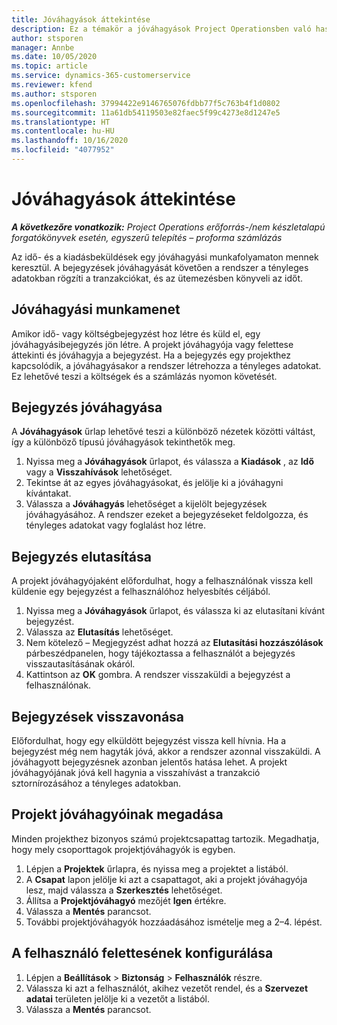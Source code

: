 ```yaml
---
title: Jóváhagyások áttekintése
description: Ez a témakör a jóváhagyások Project Operationsben való használatáról nyújt tájékoztatást.
author: stsporen
manager: Annbe
ms.date: 10/05/2020
ms.topic: article
ms.service: dynamics-365-customerservice
ms.reviewer: kfend
ms.author: stsporen
ms.openlocfilehash: 37994422e9146765076fdbb77f5c763b4f1d0802
ms.sourcegitcommit: 11a61db54119503e82faec5f99c4273e8d1247e5
ms.translationtype: HT
ms.contentlocale: hu-HU
ms.lasthandoff: 10/16/2020
ms.locfileid: "4077952"
---
```

# <a name="approvals-overview"></a>Jóváhagyások áttekintése

_**A következőre vonatkozik:** Project Operations erőforrás-/nem készletalapú forgatókönyvek esetén, egyszerű telepítés – proforma számlázás_

Az idő- és a kiadásbeküldések egy jóváhagyási munkafolyamaton mennek keresztül. A bejegyzések jóváhagyását követően a rendszer a tényleges adatokban rögzíti a tranzakciókat, és az ütemezésben könyveli az időt.

## <a name="approvals-workflow"></a>Jóváhagyási munkamenet
Amikor idő- vagy költségbejegyzést hoz létre és küld el, egy jóváhagyásibejegyzés jön létre. A projekt jóváhagyója vagy felettese áttekinti és jóváhagyja a bejegyzést. Ha a bejegyzés egy projekthez kapcsolódik, a jóváhagyásakor a rendszer létrehozza a tényleges adatokat. Ez lehetővé teszi a költségek és a számlázás nyomon követését. 

## <a name="approve-an-entry"></a>Bejegyzés jóváhagyása
A **Jóváhagyások** űrlap lehetővé teszi a különböző nézetek közötti váltást, így a különböző típusú jóváhagyások tekinthetők meg.
  
1. Nyissa meg a **Jóváhagyások** űrlapot, és válassza a **Kiadások** , az **Idő** vagy a **Visszahívások** lehetőséget.
2. Tekintse át az egyes jóváhagyásokat, és jelölje ki a jóváhagyni kívántakat.
3. Válassza a **Jóváhagyás** lehetőséget a kijelölt bejegyzések jóváhagyásához.
A rendszer ezeket a bejegyzéseket feldolgozza, és tényleges adatokat vagy foglalást hoz létre.

## <a name="reject-an-entry"></a>Bejegyzés elutasítása
A projekt jóváhagyójaként előfordulhat, hogy a felhasználónak vissza kell küldenie egy bejegyzést a felhasználóhoz helyesbítés céljából.
  
1. Nyissa meg a **Jóváhagyások** űrlapot, és válassza ki az elutasítani kívánt bejegyzést. 
2. Válassza az **Elutasítás** lehetőséget.
3. Nem kötelező – Megjegyzést adhat hozzá az **Elutasítási hozzászólások** párbeszédpanelen, hogy tájékoztassa a felhasználót a bejegyzés visszautasításának okáról.
4. Kattintson az **OK** gombra. A rendszer visszaküldi a bejegyzést a felhasználónak.
  
## <a name="recall-entries"></a>Bejegyzések visszavonása
Előfordulhat, hogy egy elküldött bejegyzést vissza kell hívnia. Ha a bejegyzést még nem hagyták jóvá, akkor a rendszer azonnal visszaküldi. A jóváhagyott bejegyzésnek azonban jelentős hatása lehet. A projekt jóváhagyójának jóvá kell hagynia a visszahívást a tranzakció sztornírozásához a tényleges adatokban.

## <a name="specify-project-approvers"></a>Projekt jóváhagyóinak megadása
Minden projekthez bizonyos számú projektcsapattag tartozik. Megadhatja, hogy mely csoporttagok projektjóváhagyók is egyben.

1. Lépjen a **Projektek** űrlapra, és nyissa meg a projektet a listából.
2. A **Csapat** lapon jelölje ki azt a csapattagot, aki a projekt jóváhagyója lesz, majd válassza a **Szerkesztés** lehetőséget.
3. Állítsa a **Projektjóváhagyó** mezőjét **Igen** értékre.
4. Válassza a **Mentés** parancsot.
5. További projektjóváhagyók hozzáadásához ismételje meg a 2–4. lépést.

## <a name="configure-the-users-manager"></a>A felhasználó felettesének konfigurálása

1. Lépjen a **Beállítások** > **Biztonság** > **Felhasználók** részre.
2. Válassza ki azt a felhasználót, akihez vezetőt rendel, és a **Szervezet adatai** területen jelölje ki a vezetőt a listából. 
3. Válassza a **Mentés** parancsot.


